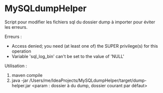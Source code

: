 # MySQLdumpHelper
Script pour modifier les fichiers sql du dossier dump à importer pour éviter les erreurs.

Erreurs : 
- Access denied; you need (at least one of) the SUPER privilege(s) for this operation
- Variable 'sql_log_bin' can't be set to the value of 'NULL'

Utilisation :

1. maven compile 
2. java -jar /Users/me/IdeaProjects/MySQLdumpHelper/target/dump-helper.jar <param : dossier à du dump, dossier courant par défaut>
